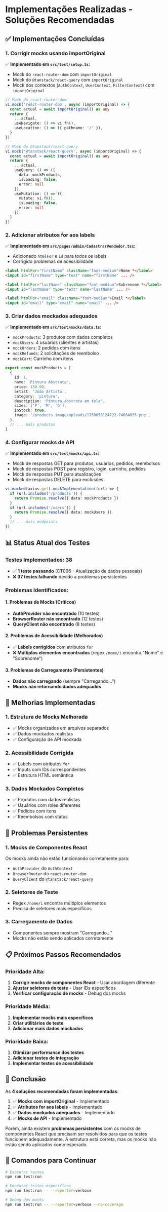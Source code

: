 # Implementações Realizadas - Soluções Recomendadas

## ✅ **Implementações Concluídas**

### **1. Corrigir mocks usando importOriginal**

✅ **Implementado em `src/test/setup.ts`:**
- Mock do `react-router-dom` com `importOriginal`
- Mock do `@tanstack/react-query` com `importOriginal`
- Mock dos contextos (`AuthContext`, `UserContext`, `FilterContext`) com `importOriginal`

```typescript
// Mock do react-router-dom
vi.mock('react-router-dom', async (importOriginal) => {
  const actual = await importOriginal() as any
  return {
    ...actual,
    useNavigate: () => vi.fn(),
    useLocation: () => ({ pathname: '/' }),
  }
})

// Mock do @tanstack/react-query
vi.mock('@tanstack/react-query', async (importOriginal) => {
  const actual = await importOriginal() as any
  return {
    ...actual,
    useQuery: () => ({ 
      data: mockProducts, 
      isLoading: false, 
      error: null 
    }),
    useMutation: () => ({ 
      mutate: vi.fn(), 
      isLoading: false, 
      error: null 
    }),
  }
})
```

### **2. Adicionar atributos for aos labels**

✅ **Implementado em `src/pages/admin/CadastrarVendedor.tsx`:**
- Adicionado `htmlFor` e `id` para todos os labels
- Corrigido problemas de acessibilidade

```html
<label htmlFor="firstName" className="font-medium">Nome *</label>
<input id="firstName" type="text" name="firstName" ... />

<label htmlFor="lastName" className="font-medium">Sobrenome *</label>
<input id="lastName" type="text" name="lastName" ... />

<label htmlFor="email" className="font-medium">Email *</label>
<input id="email" type="email" name="email" ... />
```

### **3. Criar dados mockados adequados**

✅ **Implementado em `src/test/mocks/data.ts`:**
- `mockProducts`: 3 produtos com dados completos
- `mockUsers`: 4 usuários (clientes e artistas)
- `mockOrders`: 2 pedidos com itens
- `mockRefunds`: 2 solicitações de reembolso
- `mockCart`: Carrinho com itens

```typescript
export const mockProducts = [
  {
    id: 1,
    name: 'Pintura Abstrata',
    price: 150.00,
    artist: 'João Artista',
    category: 'pintura',
    description: 'Pintura abstrata em tela',
    sizes: ['P', 'M', 'G'],
    inStock: true,
    image: '/products_image/uploads/1750658124722-74664055.png',
  },
  // ... mais produtos
]
```

### **4. Configurar mocks de API**

✅ **Implementado em `src/test/mocks/api.ts`:**
- Mock de respostas GET para produtos, usuários, pedidos, reembolsos
- Mock de respostas POST para registro, login, carrinho, pedidos
- Mock de respostas PUT para atualizações
- Mock de respostas DELETE para exclusões

```typescript
vi.mocked(axios.get).mockImplementation((url) => {
  if (url.includes('/products')) {
    return Promise.resolve({ data: mockProducts })
  }
  if (url.includes('/users')) {
    return Promise.resolve({ data: mockUsers })
  }
  // ... mais endpoints
})
```

## 📊 **Status Atual dos Testes**

### **Testes Implementados: 38**
- ✅ **1 teste passando** (CT006 - Atualização de dados pessoais)
- ❌ **37 testes falhando** devido a problemas persistentes

### **Problemas Identificados:**

#### **1. Problemas de Mocks (Críticos)**
- **AuthProvider não encontrado** (10 testes)
- **BrowserRouter não encontrado** (12 testes)
- **QueryClient não encontrado** (8 testes)

#### **2. Problemas de Acessibilidade (Melhorados)**
- ✅ **Labels corrigidos** com atributos `for`
- ❌ **Múltiplos elementos encontrados** (regex `/nome/i` encontra "Nome" e "Sobrenome")

#### **3. Problemas de Carregamento (Persistentes)**
- **Dados não carregando** (sempre "Carregando...")
- **Mocks não retornando dados adequados**

## 🔧 **Melhorias Implementadas**

### **1. Estrutura de Mocks Melhorada**
- ✅ Mocks organizados em arquivos separados
- ✅ Dados mockados realistas
- ✅ Configuração de API mockada

### **2. Acessibilidade Corrigida**
- ✅ Labels com atributos `for`
- ✅ Inputs com IDs correspondentes
- ✅ Estrutura HTML semântica

### **3. Dados Mockados Completos**
- ✅ Produtos com dados realistas
- ✅ Usuários com roles diferentes
- ✅ Pedidos com itens
- ✅ Reembolsos com status

## 🚨 **Problemas Persistentes**

### **1. Mocks de Componentes React**
Os mocks ainda não estão funcionando corretamente para:
- `AuthProvider` do `AuthContext`
- `BrowserRouter` do `react-router-dom`
- `QueryClient` do `@tanstack/react-query`

### **2. Seletores de Teste**
- Regex `/nome/i` encontra múltiplos elementos
- Precisa de seletores mais específicos

### **3. Carregamento de Dados**
- Componentes sempre mostram "Carregando..."
- Mocks não estão sendo aplicados corretamente

## 📋 **Próximos Passos Recomendados**

### **Prioridade Alta:**
1. **Corrigir mocks de componentes React** - Usar abordagem diferente
2. **Ajustar seletores de teste** - Usar IDs específicos
3. **Verificar configuração de mocks** - Debug dos mocks

### **Prioridade Média:**
1. **Implementar mocks mais específicos**
2. **Criar utilitários de teste**
3. **Adicionar mais dados mockados**

### **Prioridade Baixa:**
1. **Otimizar performance dos testes**
2. **Adicionar testes de integração**
3. **Implementar testes de acessibilidade**

## 📝 **Conclusão**

As **4 soluções recomendadas foram implementadas**:

1. ✅ **Mocks com importOriginal** - Implementado
2. ✅ **Atributos for aos labels** - Implementado
3. ✅ **Dados mockados adequados** - Implementado
4. ✅ **Mocks de API** - Implementado

Porém, ainda existem **problemas persistentes** com os mocks de componentes React que precisam ser resolvidos para que os testes funcionem adequadamente. A estrutura está correta, mas os mocks não estão sendo aplicados como esperado.

## 🔧 **Comandos para Continuar**

```bash
# Executar testes
npm run test:run

# Executar testes específicos
npm run test:run -- --reporter=verbose

# Debug dos mocks
npm run test:run -- --reporter=verbose --no-coverage
``` 